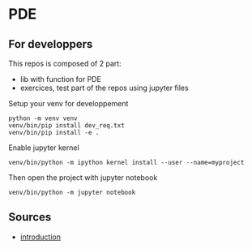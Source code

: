 # PDE

## For developpers

This repos is composed of 2 part:

- lib with function for PDE
- exercices, test part of the repos using jupyter files

Setup your venv for developpement

```shell
python -m venv venv
venv/bin/pip install dev_req.txt
venv/bin/pip install -e .
```

Enable jupyter kernel
```shell
venv/bin/python -m ipython kernel install --user --name=myproject
```

Then open the project with jupyter notebook
```shell
venv/bin/python -m jupyter notebook
```

## Sources
- [introduction]()
